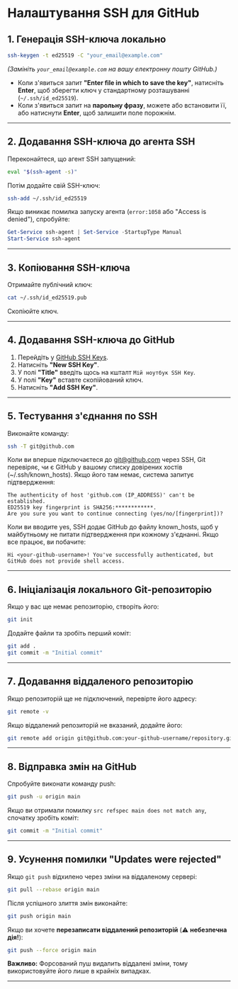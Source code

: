 # Налаштування SSH для GitHub

## 1️. Генерація SSH-ключа локально

```bash
ssh-keygen -t ed25519 -C "your_email@example.com"
```
*(Замініть `your_email@example.com` на вашу електронну пошту GitHub.)*

- Коли з'явиться запит **"Enter file in which to save the key"**, натисніть **Enter**, щоб зберегти ключ у стандартному розташуванні (`~/.ssh/id_ed25519`).  
- Коли з'явиться запит на **парольну фразу**, можете або встановити її, або натиснути **Enter**, щоб залишити поле порожнім.

---

## 2️. Додавання SSH-ключа до агента SSH
Переконайтеся, що агент SSH запущений:
```bash
eval "$(ssh-agent -s)"
```
Потім додайте свій SSH-ключ:
```bash
ssh-add ~/.ssh/id_ed25519
```
Якщо виникає помилка запуску агента (`error:1058` або "Access is denied"), спробуйте:
```powershell
Get-Service ssh-agent | Set-Service -StartupType Manual
Start-Service ssh-agent
```

---

## 3️. Копіювання SSH-ключа
Отримайте публічний ключ:
```bash
cat ~/.ssh/id_ed25519.pub
```
Скопіюйте ключ.

---

## 4. Додавання SSH-ключа до GitHub
1. Перейдіть у [GitHub SSH Keys](https://github.com/settings/keys).
2. Натисніть **"New SSH Key"**.
3. У полі **"Title"** введіть щось на кшталт `Мій ноутбук SSH Key`.
4. У полі **"Key"** вставте скопійований ключ.
5. Натисніть **"Add SSH Key"**.

---

## 5️. Тестування з'єднання по SSH
Виконайте команду:
```bash
ssh -T git@github.com
```
Коли ви вперше підключаєтеся до git@github.com через SSH, Git перевіряє, чи є GitHub у вашому списку довірених хостів (~/.ssh/known_hosts). 
Якщо його там немає, система запитує підтвердження:
```
The authenticity of host 'github.com (IP_ADDRESS)' can't be established.
ED25519 key fingerprint is SHA256:************.
Are you sure you want to continue connecting (yes/no/[fingerprint])?
```
Коли ви вводите yes, SSH додає GitHub до файлу known_hosts, щоб у майбутньому не питати підтвердження при кожному з'єднанні.
Якщо все працює, ви побачите:
```
Hi <your-github-username>! You've successfully authenticated, but GitHub does not provide shell access.
```


---

## 6️. Ініціалізація локального Git-репозиторію
Якщо у вас ще немає репозиторію, створіть його:
```bash
git init
```
Додайте файли та зробіть перший коміт:
```bash
git add .
git commit -m "Initial commit"
```

---

## 7️. Додавання віддаленого репозиторію
Якщо репозиторій ще не підключений, перевірте його адресу:
```bash
git remote -v
```
Якщо віддалений репозиторій не вказаний, додайте його:
```bash
git remote add origin git@github.com:your-github-username/repository.git
```

---

## 8️. Відправка змін на GitHub
Спробуйте виконати команду push:
```bash
git push -u origin main
```
Якщо ви отримали помилку `src refspec main does not match any`, спочатку зробіть коміт:
```bash
git commit -m "Initial commit"
```

---

## 9️. Усунення помилки "Updates were rejected"
Якщо `git push` відхилено через зміни на віддаленому сервері:
```bash
git pull --rebase origin main
```
Після успішного злиття змін виконайте:
```bash
git push origin main
```

Якщо ви хочете **перезаписати віддалений репозиторій** (⚠️ **небезпечна дія!**):
```bash
git push --force origin main
```
**Важливо:** Форсований пуш видалить віддалені зміни, тому використовуйте його лише в крайніх випадках.

---

